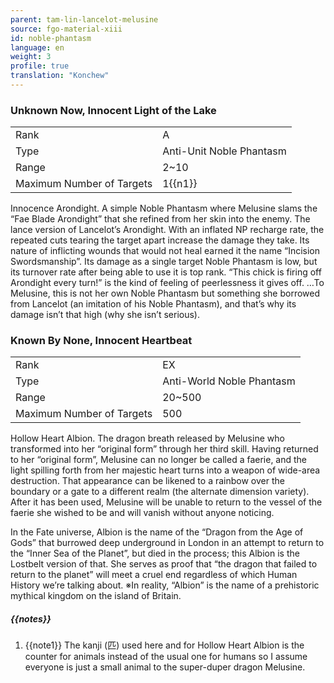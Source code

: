 ```yaml
---
parent: tam-lin-lancelot-melusine
source: fgo-material-xiii
id: noble-phantasm
language: en
weight: 3
profile: true
translation: "Konchew"
---
```


### Unknown Now, Innocent Light of the Lake

<table>
  <tr><td>Rank</td><td>A</td></tr>
  <tr><td>Type</td><td>Anti-Unit Noble Phantasm</td></tr>
  <tr><td>Range</td><td>2~10</td></tr>
  <tr><td>Maximum Number of Targets</td><td>1{{n1}}</td></tr>
</table>

Innocence Arondight. A simple Noble Phantasm where Melusine slams the “Fae Blade Arondight” that she refined from her skin into the enemy. The lance version of Lancelot’s Arondight.
With an inflated NP recharge rate, the repeated cuts tearing the target apart increase the damage they take. Its nature of inflicting wounds that would not heal earned it the name “Incision Swordsmanship”.
Its damage as a single target Noble Phantasm is low, but its turnover rate after being able to use it is top rank.
“This chick is firing off Arondight every turn!” is the kind of feeling of peerlessness it gives off.
…To Melusine, this is not her own Noble Phantasm but something she borrowed from Lancelot (an imitation of his Noble Phantasm), and that’s why its damage isn’t that high (why she isn’t serious).

### Known By None, Innocent Heartbeat

<table>
  <tr><td>Rank</td><td>EX</td></tr>
  <tr><td>Type</td><td>Anti-World Noble Phantasm</td></tr>
  <tr><td>Range</td><td>20~500</td></tr>
  <tr><td>Maximum Number of Targets</td><td>500</td></tr>
</table>

Hollow Heart Albion.
The dragon breath released by Melusine who transformed into her “original form” through her third skill.
Having returned to her “original form”, Melusine can no longer be called a faerie, and the light spilling forth from her majestic heart turns into a weapon of wide-area destruction.
That appearance can be likened to a rainbow over the boundary or a gate to a different realm (the alternate dimension variety).
After it has been used, Melusine will be unable to return to the vessel of the faerie she wished to be and will vanish without anyone noticing.
 
In the Fate universe, Albion is the name of the “Dragon from the Age of Gods” that burrowed deep underground in London in an attempt to return to the “Inner Sea of the Planet”, but died in the process; this Albion is the Lostbelt version of that.
She serves as proof that “the dragon that failed to return to the planet” will meet a cruel end regardless of which Human History we’re talking about.
※In reality, “Albion” is the name of a prehistoric mythical kingdom on the island of Britain.


##### {{notes}}

1. {{note1}} The kanji (匹) used here and for Hollow Heart Albion is the counter for animals instead of the usual one for humans so I assume everyone is just a small animal to the super-duper dragon Melusine.
